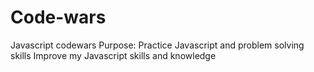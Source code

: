 # Code-wars
Javascript codewars 
Purpose:
Practice Javascript and problem solving skills
Improve my Javascript skills and knowledge
